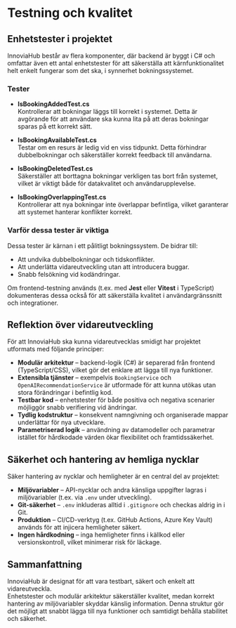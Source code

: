 # Testning och kvalitet

## Enhetstester i projektet

InnoviaHub består av flera komponenter, där backend är byggt i C# och omfattar även ett antal enhetstester för att säkerställa att kärnfunktionalitet helt enkelt fungerar som det ska, i synnerhet bokningssystemet.

### Tester

- **IsBookingAddedTest.cs**  
  Kontrollerar att bokningar läggs till korrekt i systemet. Detta är avgörande för att användare ska kunna lita på att deras bokningar sparas på ett korrekt sätt.

- **IsBookingAvailableTest.cs**  
  Testar om en resurs är ledig vid en viss tidpunkt. Detta förhindrar dubbelbokningar och säkerställer korrekt feedback till användarna.

- **IsBookingDeletedTest.cs**  
  Säkerställer att borttagna bokningar verkligen tas bort från systemet, vilket är viktigt både för datakvalitet och användarupplevelse.

- **IsBookingOverlappingTest.cs**  
  Kontrollerar att nya bokningar inte överlappar befintliga, vilket garanterar att systemet hanterar konflikter korrekt.

### Varför dessa tester är viktiga

Dessa tester är kärnan i ett pålitligt bokningssystem. De bidrar till:

- Att undvika dubbelbokningar och tidskonflikter.
- Att underlätta vidareutveckling utan att introducera buggar.
- Snabb felsökning vid kodändringar.

Om frontend-testning används (t.ex. med **Jest** eller **Vitest** i TypeScript) dokumenteras dessa också för att säkerställa kvalitet i användargränssnitt och integrationer.

## Reflektion över vidareutveckling

För att InnoviaHub ska kunna vidareutvecklas smidigt har projektet utformats med följande principer:

- **Modulär arkitektur** – backend-logik (C#) är separerad från frontend (TypeScript/CSS), vilket gör det enklare att lägga till nya funktioner.
- **Extensibla tjänster** – exempelvis `BookingService` och `OpenAIRecommendationService` är utformade för att kunna utökas utan stora förändringar i befintlig kod.
- **Testbar kod** – enhetstester för både positiva och negativa scenarier möjliggör snabb verifiering vid ändringar.
- **Tydlig kodstruktur** – konsekvent namngivning och organiserade mappar underlättar för nya utvecklare.
- **Parametriserad logik** – användning av datamodeller och parametrar istället för hårdkodade värden ökar flexibilitet och framtidssäkerhet.

## Säkerhet och hantering av hemliga nycklar

Säker hantering av nycklar och hemligheter är en central del av projektet:

- **Miljövariabler** – API-nycklar och andra känsliga uppgifter lagras i miljövariabler (t.ex. via `.env` under utveckling).
- **Git-säkerhet** – `.env` inkluderas alltid i `.gitignore` och checkas aldrig in i Git.
- **Produktion** – CI/CD-verktyg (t.ex. GitHub Actions, Azure Key Vault) används för att injicera hemligheter säkert.
- **Ingen hårdkodning** – inga hemligheter finns i källkod eller versionskontroll, vilket minimerar risk för läckage.

## Sammanfattning

InnoviaHub är designat för att vara testbart, säkert och enkelt att vidareutveckla.  
Enhetstester och modulär arkitektur säkerställer kvalitet, medan korrekt hantering av miljövariabler skyddar känslig information. Denna struktur gör det möjligt att snabbt lägga till nya funktioner och samtidigt behålla stabilitet och säkerhet.
